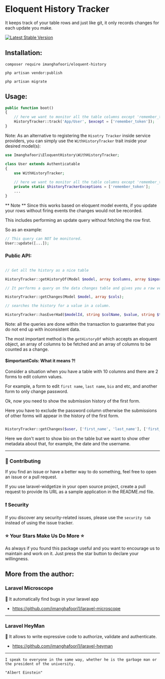 # Eloquent History Tracker


It keeps track of your table rows and just like git, it only records changes for each update you make.


[![Latest Stable Version](https://poser.pugx.org/imanghafoori/eloquent-history/v/stable)](https://packagist.org/packages/imanghafoori/eloquent-history)


## Installation:
```
composer require imanghafoori/eloquent-history

php artisan vendor:publish

php artisan migrate
```

## Usage:

```php
public function boot()
{
    // here we want to monitor all the table columns except 'remember_token'
    HistoryTracker::track('App/User', $except = ['remember_token']);
}

```
Note: As an alternative to registering the `Hisotry Tracker` inside service providers, you can simply use the `WithHistoryTracker` trait inside your desired model(s):

```php
use Imanghafoori\EloquentHistory\WithHistoryTracker;

class User extends Authenticatable
{
    use WithHistoryTracker;
    
    // here we want to monitor all the table columns except 'remember_token'
    private static $historyTrackerExceptions = ['remember_token']; 
    ...
}
``` 

** Note ** Since this works based on eloquent model events, if you update your rows without firing events the changes would not be recorded.

This includes performing an update query without fetching the row first.

So as an example:

```php
// This query can NOT be monitored.
User::update([...]);
```


### Public API:

```php

// Get all the history as a nice table

HistoryTracker::getHistoryOf(Model $model, array $columns, array $importantCols = []);

// It performs a query on the data changes table and gives you a raw version of changes.

HistoryTracker::getChanges(Model $model, array $cols);

// searches the history for a value in a column.

HistoryTracker::hasEverHad($modelId, string $colName, $value, string $tableName);


```



Note: all the queries are done within the transaction to guarantee that you do not end up with inconsistent data.


The most important method is the `getHistoryOf` which accepts an eloquent object, an array of columns to be fetched and an array of columns to be counted as a change.


#### $importantCols: What it means ?!



Consider a situation when you have a table with 10 columns and there are 2 forms to edit column values.

For example, a form to edit `first name`, `last name`, `bio` and etc, and another form to only change password.

Ok, now you need to show the submission history of the first form.

Here you have to exclude the password column otherwise the submissions of other forms will appear in the history of the first form.


```php

HistoryTracker::getChanges($user, ['first_name', 'last_name'], ['first_name', 'last_name', 'bio']);

```

Here we don't want to show bio on the table but we want to show other metadata about that, for example, the date and the username.

--------------------


### :raising_hand: Contributing 

If you find an issue or have a better way to do something, feel free to open an issue or a pull request.

If you use laravel-widgetize in your open source project, create a pull request to provide its URL as a sample application in the README.md file. 



### :exclamation: Security

If you discover any security-related issues, please use the `security tab` instead of using the issue tracker.



### :star: Your Stars Make Us Do More :star:

As always if you found this package useful and you want to encourage us to maintain and work on it. Just press the star button to declare your willingness.



## More from the author:


### Laravel Microscope


:gem: It automatically find bugs in your laravel app


- https://github.com/imanghafoori1/laravel-microscope

-------------

### Laravel HeyMan

:gem: It allows to write expressive code to authorize, validate and authenticate.


- https://github.com/imanghafoori1/laravel-heyman

--------------


<p align="center">
 
    I speak to everyone in the same way, whether he is the garbage man or the president of the university. 

    "Albert Einstein"

</p>



